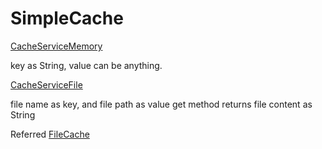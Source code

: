 # SimpleCache

[CacheServiceMemory](https://github.com/devaiahdoni/SimpleCache/blob/master/src/main/java/com/myservices/cache/serviceImpl/CacheServiceMemory.java)

key as String, value can be anything.

[CacheServiceFile](https://github.com/devaiahdoni/SimpleCache/blob/master/src/main/java/com/myservices/cache/serviceImpl/CacheServiceFile.java)

file name as key, and file path as value
get method returns file content as String

Referred
[FileCache](https://www.cacheonix.org/articles/How_to_Cache_a_File_in_Java.htm)
